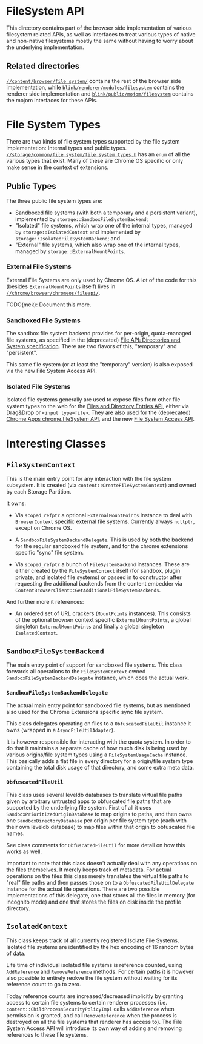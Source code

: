 # FileSystem API

This directory contains part of the browser side implementation of various
filesystem related APIs, as well as interfaces to treat various types of native
and non-native filesystems mostly the same without having to worry about the
underlying implementation.

## Related directories

[`//content/browser/file_system/`](../../../content/browser/file_system) contains the
rest of the browser side implementation, while
[`blink/renderer/modules/filesystem`](../../../third_party/blink/renderer/modules/filesystem)
contains the renderer side implementation and
[`blink/public/mojom/filesystem`](../../../third_party/blink/public/mojom/filesystem)
contains the mojom interfaces for these APIs.

# File System Types

There are two kinds of file system types supported by the file system
implementation: Internal types and public types.
[`//storage/common/file_system/file_system_types.h`](../../common/file_system/file_system_types.h)
has an `enum` of all the various types that exist. Many of these are Chrome OS specific or
only make sense in the context of extensions.

## Public Types

The three public file system types are:

 - Sandboxed file systems (with both a temporary and a persistent variant),
   implemented by `storage::SandboxFileSystemBackend`;
 - "Isolated" file systems, which wrap one of the internal types,
   managed by `storage::IsolatedContext` and implemented by
   `storage::IsolatedFileSystemBackend`; and
 - "External" file systems, which also wrap one of the internal types,
   managed by `storage::ExternalMountPoints`.

### External File Systems

External File Systems are only used by Chrome OS. A lot of the code for this
(besides `ExternalMountPoints` itself) lives in
[`//chrome/browser/chromeos/fileapi/`](../../../chrome/browser/chromeos/fileapi/).

TODO(mek): Document this more.

### Sandboxed File Systems

The sandbox file system backend provides for per-origin, quota-managed
file systems, as specified in the (deprecated) [File API: Directories and System
specification](https://dev.w3.org/2009/dap/file-system/file-dir-sys.html).
There are two flavors of this, "temporary" and "persistent".

This same file system (or at least the "temporary" version) is also exposed via
the new File System Access API.

### Isolated File Systems

Isolated file systems generally are used to expose files from other file system
types to the web for the [Files and Directory Entries API](https://wicg.github.io/entries-api/),
either via Drag&Drop or `<input type=file>`. They are also used for the (deprecated)
[Chrome Apps chrome.fileSystem API](https://developer.chrome.com/apps/fileSystem),
and the new [File System Access API](http://wicg.github.io/file-system-access/).

# Interesting Classes

## `FileSystemContext`

This is the main entry point for any interaction with the file system
subsystem. It is created (via `content::CreateFileSystemContext`) and owned
by each Storage Partition.

It owns:
 - Via `scoped_refptr` a optional `ExternalMountPoints` instance to
   deal with `BrowserContext` specific external file systems. Currently always
   `nullptr`, except on Chrome OS.

 - A `SandboxFileSystemBackendDelegate`. This is used by both the
   backend for the regular sandboxed file system, and for the chrome extensions
   specific "sync" file system.

 - Via `scoped_refptr` a bunch of `FileSystemBackend` instances. These
   are either created by the `FileSystemContext` itself (for sandbox, plugin
   private, and isolated file systems) or passed in to constructor after
   requesting the additional backends from the content embedder via
   `ContentBrowserClient::GetAdditionalFileSystemBackends`.

And further more it references:
 - An ordered set of URL crackers (`MountPoints` instances). This
   consists of the optional browser context specific `ExternalMountPoints`,
   a global singleton `ExternalMountPoints` and finally a global singleton
   `IsolatedContext`.

## `SandboxFileSystemBackend`

The main entry point of support for sandboxed file systems. This class forwards
all operations to the `FileSystemContext` owned `SandboxFileSystemBackendDelegate`
instance, which does the actual work.

### `SandboxFileSystemBackendDelegate`

The actual main entry point for sandboxed file systems, but as mentioned also
used for the Chrome Extensions specific sync file system.

This class delegates operating on files to a `ObfuscatedFileUtil`
instance it owns (wrapped in a `AsyncFileUtilAdapter`).

It is however responsible for interacting with the quota system. In order to do that
it maintains a separate cache of how much disk is being used by various origins/file
system types using a `FileSystemUsageCache` instance. This basically adds a flat file
in every directory for a origin/file system type containing the total disk usage of
that directory, and some extra meta data.

### `ObfuscatedFileUtil`

This class uses several leveldb databases to translate virtual file paths given
by arbitrary untrusted apps to obfuscated file paths that are supported by the underlying
file system. First of all it uses `SandboxPrioritizedOriginDatabase` to map
origins to paths, and then owns one `SandboxDirectoryDatabase` per origin per
file system type (each with their own leveldb database) to map files within that
origin to obfuscated file names.

See class comments for `ObfuscatedFileUtil` for more detail on how this works
as well.

Important to note that this class doesn't actually deal with any operations on the
files themselves. It merely keeps track of metadata. For actual operations on
the files this class merely translates the virtual file paths to "real" file paths
and then passes those on to a `ObfuscatedFileUtilDelegate` instance for the
actual file operations. There are two possible implementations of this delegate,
one that stores all the files in memory (for incognito mode) and one that stores
the files on disk inside the profile directory.

## `IsolatedContext`

This class keeps track of all currently registered Isolate File Systems. Isolated
file systems are identified by the hex encoding of 16 random bytes of data.

Life time of individual isolated file systems is reference counted, using
`AddReference` and `RemoveReference` methods. For certain paths it is however
also possible to entirely reokve the file system without waiting for its reference
count to go to zero.

Today reference counts are increased/decreased implicitly by granting access to
certain file systems to certain renderer processes (i.e.
`content::ChildProcessSecurityPolicyImpl` calls `AddReference` when
permission is granted, and call `RemoveReference` when the process is destroyed
on all the file systems that renderer has access to). The File System Access API
will introduce its own way of adding and removing references to these file
systems.
